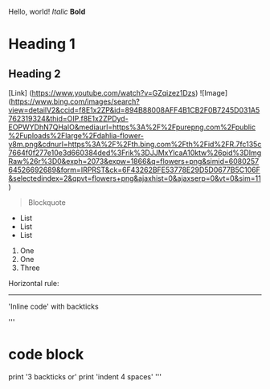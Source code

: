 Hello, world!
*Italic*
**Bold**
# Heading 1
## Heading 2
[Link] (https://www.youtube.com/watch?v=GZqizez1Dzs)
![Image] (https://www.bing.com/images/search?view=detailV2&ccid=f8E1x2ZP&id=894B88008AFF4B1CB2F0B7245D031A5762319324&thid=OIP.f8E1x2ZPDyd-EOPWYDhN7QHaIO&mediaurl=https%3A%2F%2Fpurepng.com%2Fpublic%2Fuploads%2Flarge%2Fdahlia-flower-y8m.png&cdnurl=https%3A%2F%2Fth.bing.com%2Fth%2Fid%2FR.7fc135c7664f0f277e10e3d660384ded%3Frik%3DJJMxYlcaA10ktw%26pid%3DImgRaw%26r%3D0&exph=2073&expw=1866&q=flowers+png&simid=608025764526692689&form=IRPRST&ck=6F43262BFE53778E29D5D0677B5C106F&selectedindex=2&qpvt=flowers+png&ajaxhist=0&ajaxserp=0&vt=0&sim=11)
> Blockquote
* List
* List
* List
1. One
2. One
3. Three

Horizontal rule:
_ _ _

'Inline code' with backticks

'''
# code block
print '3 backticks or'
print 'indent 4 spaces'
'''
